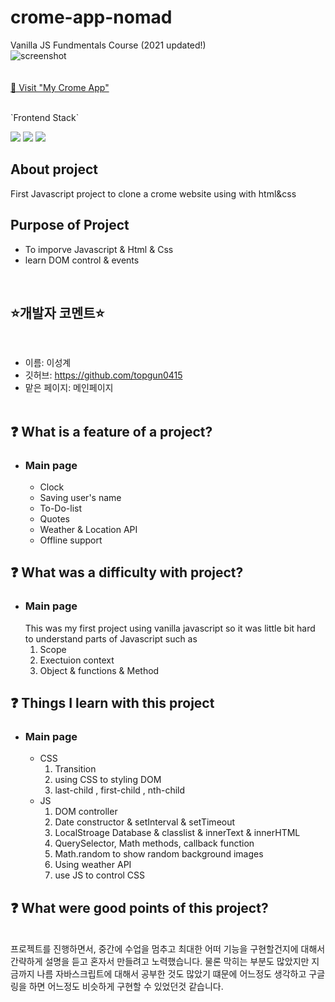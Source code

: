 <!-- @format -->

# crome-app-nomad

Vanilla JS Fundmentals Course (2021 updated!)
<br>
![screenshot](./crome-app.png)
<br>
<br>
<br>
[🚗 Visit "My Crome App"](https://topgun0415.github.io/crome-app-nomad/)

<br>
`Frontend Stack`

<img src="https://img.shields.io/badge/HTML5-E34F26.svg?&style=for-the-badge&logo=HTML5&logoColor=white" /> <img src="https://img.shields.io/badge/CSS3-1572B6.svg?&style=for-the-badge&logo=CSS3&logoColor=white" /> <img src="https://img.shields.io/badge/javascript-F7DF1E.svg?&style=for-the-badge&logo=javascript&logoColor=black" />

## About project

First Javascript project to clone a crome website using with html&css

## Purpose of Project

- To imporve Javascript & Html & Css
- learn DOM control & events

</br>

## ⭐️개발자 코멘트⭐️

</br>

- 이름: 이성계
- 깃허브: https://github.com/topgun0415
- 맡은 페이지: 메인페이지
  </br>
  </br>

## ❓ What is a feature of a project?

- ### Main page
  - Clock
  - Saving user's name
  - To-Do-list
  - Quotes
  - Weather & Location API
  - Offline support
    </br>

## ❓ What was a difficulty with project?

- ### Main page
  This was my first project using vanilla javascript so it was little bit hard to understand parts of Javascript such as
  1. Scope
  2. Exectuion context
  3. Object & functions & Method
     </br>

## ❓ Things I learn with this project

- ### Main page

  - CSS <br />
    1. Transition
    2. using CSS to styling DOM
    3. last-child , first-child , nth-child
       ​
  - JS <br />
    1. DOM controller
    2. Date constructor & setInterval & setTimeout
    3. LocalStroage Database & classlist & innerText & innerHTML
    4. QuerySelector, Math methods, callback function
    5. Math.random to show random background images
    6. Using weather API
    7. use JS to control CSS

## ❓ What were good points of this project?

</br>
프로젝트를 진행하면서, 중간에 수업을 멈추고 최대한 어떠 기능을 구현할건지에 대해서 간략하게 설명을 듣고 혼자서 만들려고 노력했습니다. 물론 막히는 부분도 많았지만 지금까지 나름 자바스크립트에 대해서 공부한 것도 많았기 떄문에 어느정도 생각하고 구글링을 하면 어느정도 비슷하게 구현할 수 있었던것 같습니다.
</br>
</br>
</br>
